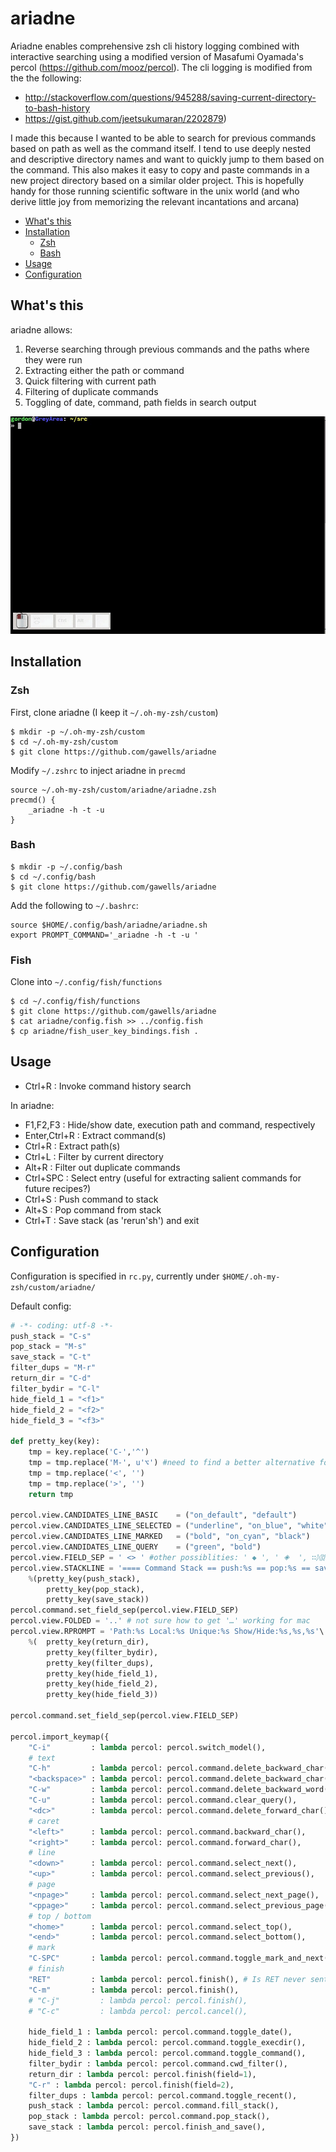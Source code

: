# ariadne

Ariadne enables comprehensive zsh cli history logging combined with interactive searching
using a modified version of Masafumi Oyamada's percol (https://github.com/mooz/percol). 
The cli logging is modified from the the following:

- http://stackoverflow.com/questions/945288/saving-current-directory-to-bash-history
- https://gist.github.com/jeetsukumaran/2202879)

I made this because I wanted to be able to search for previous commands based on path as
well as the command itself. I tend to use deeply nested and descriptive directory names
and want to quickly jump to them based on the command. This also makes it easy to copy
and paste commands in a new project directory based on a similar older project. This is 
hopefully handy for those running scientific software in the unix world (and who derive 
little joy from memorizing the relevant incantations and arcana)

- [What's this](#whats-this)
- [Installation](#installation)
  - [Zsh](#zsh)
  - [Bash](#bash)
- [Usage](#usage)
- [Configuration](#configuration)

## What's this

ariadne allows:

1. Reverse searching through previous commands and the paths where they were run
2. Extracting either the path or command
3. Quick filtering with current path
4. Filtering of duplicate commands
5. Toggling of date, command, path fields in search output

![animation](https://github.com/gawells/demos/blob/master/ariadne1.gif)


## Installation

### Zsh

First, clone ariadne (I keep it `~/.oh-my-zsh/custom`)

    $ mkdir -p ~/.oh-my-zsh/custom
    $ cd ~/.oh-my-zsh/custom
    $ git clone https://github.com/gawells/ariadne

Modify `~/.zshrc` to inject ariadne in `precmd`
    
    source ~/.oh-my-zsh/custom/ariadne/ariadne.zsh
    precmd() {
        _ariadne -h -t -u 
    }

### Bash

    $ mkdir -p ~/.config/bash
    $ cd ~/.config/bash
    $ git clone https://github.com/gawells/ariadne

Add the following to `~/.bashrc`:

    source $HOME/.config/bash/ariadne/ariadne.sh
    export PROMPT_COMMAND='_ariadne -h -t -u '

### Fish
    
Clone into `~/.config/fish/functions`
    
    $ cd ~/.config/fish/functions
    $ git clone https://github.com/gawells/ariadne
    $ cat ariadne/config.fish >> ../config.fish
    $ cp ariadne/fish_user_key_bindings.fish .

## Usage

- Ctrl+R          : Invoke command history search

In ariadne:

- F1,F2,F3        : Hide/show date, execution path and command, respectively
- Enter,Ctrl+R    : Extract command(s)
- Ctrl+R          : Extract path(s)
- Ctrl+L          : Filter by current directory
- Alt+R           : Filter out duplicate commands
- Ctrl+SPC        : Select entry (useful for extracting salient commands for future recipes?)
- Ctrl+S          : Push command to stack
- Alt+S           : Pop command from stack
- Ctrl+T          : Save stack (as 'rerun'sh') and exit

## Configuration

Configuration is specified in `rc.py`, currently under `$HOME/.oh-my-zsh/custom/ariadne/`

Default config:

```python
# -*- coding: utf-8 -*-
push_stack = "C-s"
pop_stack = "M-s"
save_stack = "C-t"
filter_dups = "M-r"
return_dir = "C-d"
filter_bydir = "C-l"
hide_field_1 = "<f1>"
hide_field_2 = "<f2>"
hide_field_3 = "<f3>"

def pretty_key(key):
    tmp = key.replace('C-','^')
    tmp = tmp.replace('M-', u'⌥') #need to find a better alternative for mono fonts
    tmp = tmp.replace('<', '')
    tmp = tmp.replace('>', '')
    return tmp

percol.view.CANDIDATES_LINE_BASIC    = ("on_default", "default")
percol.view.CANDIDATES_LINE_SELECTED = ("underline", "on_blue", "white","bold")
percol.view.CANDIDATES_LINE_MARKED   = ("bold", "on_cyan", "black")
percol.view.CANDIDATES_LINE_QUERY    = ("green", "bold")
percol.view.FIELD_SEP = ' <> ' #other possiblities: ' ◆ ', ' 🞛  ', ∷ᛞᛥ∯⌘ etc
percol.view.STACKLINE = '==== Command Stack == push:%s == pop:%s == save as "rerun.sh":%s ===='\
    %(pretty_key(push_stack),
        pretty_key(pop_stack),
        pretty_key(save_stack))
percol.command.set_field_sep(percol.view.FIELD_SEP)
percol.view.FOLDED = '..' # not sure how to get '…' working for mac
percol.view.RPROMPT = 'Path:%s Local:%s Unique:%s Show/Hide:%s,%s,%s'\
    %(  pretty_key(return_dir),
        pretty_key(filter_bydir),
        pretty_key(filter_dups),
        pretty_key(hide_field_1),
        pretty_key(hide_field_2),
        pretty_key(hide_field_3))

percol.command.set_field_sep(percol.view.FIELD_SEP)

percol.import_keymap({
    "C-i"         : lambda percol: percol.switch_model(),
    # text
    "C-h"         : lambda percol: percol.command.delete_backward_char(),
    "<backspace>" : lambda percol: percol.command.delete_backward_char(),
    "C-w"         : lambda percol: percol.command.delete_backward_word(),
    "C-u"         : lambda percol: percol.command.clear_query(),
    "<dc>"        : lambda percol: percol.command.delete_forward_char(),
    # caret
    "<left>"      : lambda percol: percol.command.backward_char(),
    "<right>"     : lambda percol: percol.command.forward_char(),
    # line
    "<down>"      : lambda percol: percol.command.select_next(),
    "<up>"        : lambda percol: percol.command.select_previous(),
    # page
    "<npage>"     : lambda percol: percol.command.select_next_page(),
    "<ppage>"     : lambda percol: percol.command.select_previous_page(),
    # top / bottom
    "<home>"      : lambda percol: percol.command.select_top(),
    "<end>"       : lambda percol: percol.command.select_bottom(),
    # mark
    "C-SPC"       : lambda percol: percol.command.toggle_mark_and_next(),
    # finish
    "RET"         : lambda percol: percol.finish(), # Is RET never sent? #seems not, doesn't respond to finish_f either - gaw
    "C-m"         : lambda percol: percol.finish(),
    # "C-j"         : lambda percol: percol.finish(),
    # "C-c"         : lambda percol: percol.cancel(),

    hide_field_1 : lambda percol: percol.command.toggle_date(),
    hide_field_2 : lambda percol: percol.command.toggle_execdir(),
    hide_field_3 : lambda percol: percol.command.toggle_command(),
    filter_bydir : lambda percol: percol.command.cwd_filter(),
    return_dir : lambda percol: percol.finish(field=1),
    "C-r" : lambda percol: percol.finish(field=2),
    filter_dups : lambda percol: percol.command.toggle_recent(),
    push_stack : lambda percol: percol.command.fill_stack(),
    pop_stack : lambda percol: percol.command.pop_stack(),
    save_stack : lambda percol: percol.finish_and_save(),
})    
```

